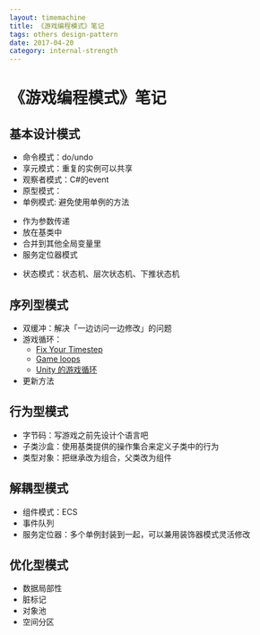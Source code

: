 ```yaml
---
layout: timemachine
title: 《游戏编程模式》笔记
tags: others design-pattern
date: 2017-04-20
category: internal-strength
---
```

# 《游戏编程模式》笔记
## 基本设计模式
 * 命令模式：do/undo
 * 享元模式：重复的实例可以共享
 * 观察者模式：C#的event
 * 原型模式：
 * 单例模式: 避免使用单例的方法
  - 作为参数传递
  - 放在基类中
  - 合并到其他全局变量里
  - 服务定位器模式
 * 状态模式：状态机、层次状态机、下推状态机

## 序列型模式
 * 双缓冲：解决「一边访问一边修改」的问题
 * 游戏循环：
   * [Fix Your Timestep](http://gafferongames.com/game-physics/fix-your-timestep)
   * [Game loops](http://www.koonsolo.com/news/dewitters-gameloop)
   * [Unity 的游戏循环](http://www.richardfine.co.uk/2012/10/unity3d-monobehaviour-lifecycle)
 * 更新方法

## 行为型模式
 * 字节码：写游戏之前先设计个语言吧
 * 子类沙盒：使用基类提供的操作集合来定义子类中的行为
 * 类型对象：把继承改为组合，父类改为组件

## 解耦型模式
 * 组件模式：ECS
 * 事件队列
 * 服务定位器：多个单例封装到一起，可以兼用装饰器模式灵活修改

## 优化型模式
 * 数据局部性
 * 脏标记
 * 对象池
 * 空间分区
